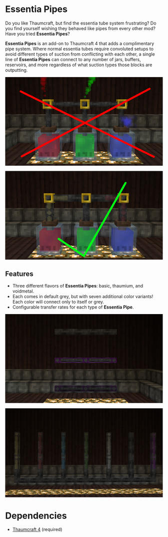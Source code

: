 # Essentia Pipes
Do you like Thaumcraft, but find the essentia tube system frustrating? Do you find yourself wishing they behaved
like pipes from every other mod? Have you tried **Essentia Pipes**?

**Essentia Pipes** is an add-on to Thaumcraft 4 that adds a complimentary pipe system. Where normal essentia tubes
require convoluted setups to avoid different types of suction from conflicting with each other, a single line of
**Essentia Pipes** can connect to any number of jars, buffers, reservoirs, and more regardless of what suction types
those blocks are outputting.

![Three jars of different essentia connected by essentia tubes. The essentia tubes are venting, indicating the tubes are not coopoerating. A large red X is superimposed over the scene.](./.github/images/tubes_bad.png)

![The same three jars of essentia are connected by essentia pipes. The pipes are not venting, indicating no conflict. A large green checkmark is superimposed over the scene.](./.github/images/pipes_good.png)

## Features
* Three different flavors of **Essentia Pipes**: basic, thaumium, and voidmetal.
* Each comes in default grey, but with seven additional color variants! Each color will connect only to itself or grey.
* Configurable transfer rates for each type of **Essentia Pipe**.

![Three horizontal lines of essentia pipes are featured, each three blocks long. The topmost line is a plain grey. The middlemost is also grey, with a thaumium purple frame. The bottommost line is again grey, but with a voidmetal dark purple frame.](./.github/images/pipe_flavors.png)

![An array of essentia pipes, seven blocks long and three blocks high, are displayed. The bottommost line of essentia pipes are grey. The remaining pipes are different colors, arranged from left to right: yellow, red, blue, green, white, black, and purple. The colored pipes only connect to pipes of the same color and the grey pipes.](./.github/images/pipe_colors.png)

# Dependencies
* [Thaumcraft 4](https://www.curseforge.com/minecraft/mc-mods/thaumcraft/files/2227552) (required)

